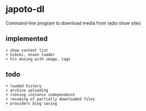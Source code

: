 # japoto-dl

Command-line program to download media from radio show sites

## implemented

```
+ show content list
+ hibiki, onsen loader
+ hls muxing with image, tags
```

## todo

```
+ loaded history
+ archive uploading
+ running instance independence
+ resuming of partially downloaded files
+ providers blog saving
```